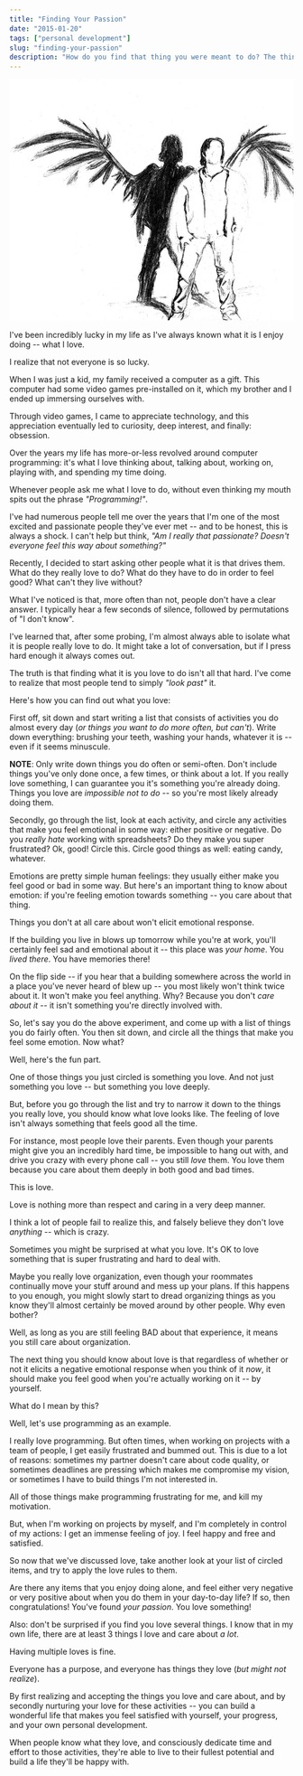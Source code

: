 ```yaml
---
title: "Finding Your Passion"
date: "2015-01-20"
tags: ["personal development"]
slug: "finding-your-passion"
description: "How do you find that thing you were meant to do? The thing that you love spending your time on?  Your passion?"
---
```



![Soul Inside Sketch][]

I've been incredibly lucky in my life as I've always known what it is I enjoy
doing -- what I love.

I realize that not everyone is so lucky.

When I was just a kid, my family received a computer as a gift.  This computer
had some video games pre-installed on it, which my brother and I ended up
immersing ourselves with.

Through video games, I came to appreciate technology, and this appreciation
eventually led to curiosity, deep interest, and finally: obsession.

Over the years my life has more-or-less revolved around computer programming:
it's what I love thinking about, talking about, working on, playing with, and
spending my time doing.

Whenever people ask me what I love to do, without even thinking my mouth spits
out the phrase *"Programming!"*.

I've had numerous people tell me over the years that I'm one of the most excited
and passionate people they've ever met -- and to be honest, this is always a
shock.  I can't help but think, *"Am I really that passionate?  Doesn't everyone
feel this way about something?"*

Recently, I decided to start asking other people what it is that drives them.
What do they really love to do?  What do they have to do in order to feel good?
What can't they live without?

What I've noticed is that, more often than not, people don't have a clear
answer.  I typically hear a few seconds of silence, followed by permutations of
"I don't know".

I've learned that, after some probing, I'm almost always able to isolate what it
is people really love to do.  It might take a lot of conversation, but if I
press hard enough it always comes out.

The truth is that finding what it is you love to do isn't all that hard.  I've
come to realize that most people tend to simply *"look past"* it.

Here's how you can find out what you love:

First off, sit down and start writing a list that consists of activities you do
almost every day (*or things you want to do more often, but can't*).  Write down
everything: brushing your teeth, washing your hands, whatever it is -- even if
it seems minuscule.

**NOTE**: Only write down things you do often or semi-often.  Don't include
things you've only done once, a few times, or think about a lot.  If you really
love something, I can guarantee you it's something you're already doing.  Things
you love are *impossible not to do* -- so you're most likely already doing them.

Secondly, go through the list, look at each activity, and circle any activities
that make you feel emotional in some way: either positive or negative.  Do you
*really hate* working with spreadsheets?  Do they make you super frustrated?
Ok, good!  Circle this.  Circle good things as well: eating candy, whatever.

Emotions are pretty simple human feelings: they usually either make you feel
good or bad in some way.  But here's an important thing to know about emotion:
if you're feeling emotion towards something -- you care about that thing.

Things you don't at all care about won't elicit emotional response.

If the building you live in blows up tomorrow while you're at work, you'll
certainly feel sad and emotional about it -- this place was *your home*.  You
*lived there*.  You have memories there!

On the flip side -- if you hear that a building somewhere across the world in a
place you've never heard of blew up -- you most likely won't think twice about
it.  It won't make you feel anything.  Why?  Because you don't *care about it*
-- it isn't something you're directly involved with.

So, let's say you do the above experiment, and come up with a list of things you
do fairly often.  You then sit down, and circle all the things that make you
feel some emotion.  Now what?

Well, here's the fun part.

One of those things you just circled is something you love.  And not just
something you love -- but something you love deeply.

But, before you go through the list and try to narrow it down to the things you
really love, you should know what love looks like.  The feeling of love isn't
always something that feels good all the time.

For instance, most people love their parents.  Even though your parents might
give you an incredibly hard time, be impossible to hang out with, and drive you
crazy with every phone call -- you still *love* them.  You love them because you
care about them deeply in both good and bad times.

This is love.

Love is nothing more than respect and caring in a very deep manner.

I think a lot of people fail to realize this, and falsely believe they don't
love *anything* -- which is crazy.

Sometimes you might be surprised at what you love.  It's OK to love something
that is super frustrating and hard to deal with.

Maybe you really love organization, even though your roommates continually move
your stuff around and mess up your plans.  If this happens to you enough, you
might slowly start to dread organizing things as you know they'll almost
certainly be moved around by other people.  Why even bother?

Well, as long as you are still feeling BAD about that experience, it means you
still care about organization.

The next thing you should know about love is that regardless of whether or not
it elicits a negative emotional response when you think of it *now*, it should
make you feel good when you're actually working on it -- by yourself.

What do I mean by this?

Well, let's use programming as an example.

I really love programming.  But often times, when working on projects with a
team of people, I get easily frustrated and bummed out.  This is due to a lot of
reasons: sometimes my partner doesn't care about code quality, or sometimes
deadlines are pressing which makes me compromise my vision, or sometimes I have
to build things I'm not interested in.

All of those things make programming frustrating for me, and kill my
motivation.

But, when I'm working on projects by myself, and I'm completely in control of my
actions: I get an immense feeling of joy.  I feel happy and free and satisfied.

So now that we've discussed love, take another look at your list of circled
items, and try to apply the love rules to them.

Are there any items that you enjoy doing alone, and feel either very negative or
very positive about when you do them in your day-to-day life?  If so, then
congratulations!  You've found *your passion*.  You love something!

Also: don't be surprised if you find you love several things.  I know that in my
own life, there are at least 3 things I love and care about *a lot*.

Having multiple loves is fine.

Everyone has a purpose, and everyone has things they love (*but might not
realize*).

By first realizing and accepting the things you love and care about, and by
secondly nurturing your love for these activities -- you can build a wonderful
life that makes you feel satisfied with yourself, your progress, and your own
personal development.

When people know what they love, and consciously dedicate time and effort to
those activities, they're able to live to their fullest potential and build a
life they'll be happy with.


  [Soul Inside Sketch]: /static/images/2015/soul-inside-sketch.jpg "Soul Inside Sketch"

